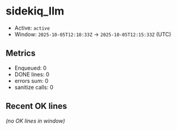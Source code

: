# sidekiq_llm

- Active: `active`
- Window: `2025-10-05T12:10:33Z` → `2025-10-05T12:15:33Z` (UTC)

## Metrics
- Enqueued: 0
- DONE lines: 0
- errors sum: 0
- sanitize calls: 0

## Recent OK lines
_(no OK lines in window)_
